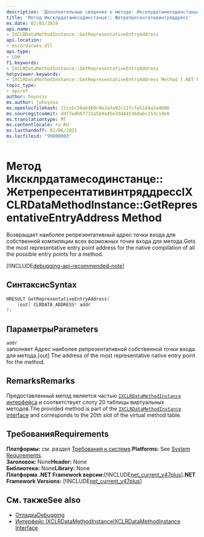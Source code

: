 ```yaml
---
description: 'Дополнительные сведения о методе: Иксклрдатамесодинстанце:: Жетрепресентативинтряддресс'
title: 'Метод Иксклрдатамесодинстанце:: Жетрепресентативинтряддресс'
ms.date: 02/01/2019
api.name:
- IXCLRDataMethodInstance::GetRepresentativeEntryAddress
api.location:
- mscordacwks.dll
api.type:
- COM
f1.keywords:
- IXCLRDataMethodInstance::GetRepresentativeEntryAddress
helpviewer.keywords:
- IXCLRDataMethodInstance::GetRepresentativeEntryAddress Method [.NET Framework debugging]
topic_type:
- apiref
author: hoyosjs
ms.author: juhoyosa
ms.openlocfilehash: 21cc6c50ab460c0e3a3a92c11fcfe51d4a2a4606
ms.sourcegitcommit: ddf7edb67715a5b9a45e3dd44536dabc153c1de0
ms.translationtype: MT
ms.contentlocale: ru-RU
ms.lasthandoff: 02/06/2021
ms.locfileid: "99800803"
---
```

# <a name="ixclrdatamethodinstancegetrepresentativeentryaddress-method"></a><span data-ttu-id="27f2e-103">Метод Иксклрдатамесодинстанце:: Жетрепресентативинтряддресс</span><span class="sxs-lookup"><span data-stu-id="27f2e-103">IXCLRDataMethodInstance::GetRepresentativeEntryAddress Method</span></span>

<span data-ttu-id="27f2e-104">Возвращает наиболее репрезентативный адрес точки входа для собственной компиляции всех возможных точек входа для метода.</span><span class="sxs-lookup"><span data-stu-id="27f2e-104">Gets the most representative entry point address for the native compilation of all the possible entry points for a method.</span></span>

[!INCLUDE[debugging-api-recommended-note](../../../../includes/debugging-api-recommended-note.md)]

## <a name="syntax"></a><span data-ttu-id="27f2e-105">Синтаксис</span><span class="sxs-lookup"><span data-stu-id="27f2e-105">Syntax</span></span>

```cpp
HRESULT GetRepresentativeEntryAddress(
    [out] CLRDATA_ADDRESS* addr
);
```

## <a name="parameters"></a><span data-ttu-id="27f2e-106">Параметры</span><span class="sxs-lookup"><span data-stu-id="27f2e-106">Parameters</span></span>

`addr`\
<span data-ttu-id="27f2e-107">заполняет Адрес наиболее репрезентативной собственной точки входа для метода.</span><span class="sxs-lookup"><span data-stu-id="27f2e-107">[out] The address of the most representative native entry point for the method.</span></span>

## <a name="remarks"></a><span data-ttu-id="27f2e-108">Remarks</span><span class="sxs-lookup"><span data-stu-id="27f2e-108">Remarks</span></span>

<span data-ttu-id="27f2e-109">Предоставленный метод является частью [ `IXCLRDataMethodInstance` интерфейса](ixclrdatamethodinstance-interface.md) и соответствует слоту 20 таблицы виртуальных методов.</span><span class="sxs-lookup"><span data-stu-id="27f2e-109">The provided method is part of the [`IXCLRDataMethodInstance` interface](ixclrdatamethodinstance-interface.md) and corresponds to the 20th slot of the virtual method table.</span></span>

## <a name="requirements"></a><span data-ttu-id="27f2e-110">Требования</span><span class="sxs-lookup"><span data-stu-id="27f2e-110">Requirements</span></span>

<span data-ttu-id="27f2e-111">**Платформы:** см. раздел [Требования к системе](../../get-started/system-requirements.md).</span><span class="sxs-lookup"><span data-stu-id="27f2e-111">**Platforms:** See [System Requirements](../../get-started/system-requirements.md).</span></span>  
<span data-ttu-id="27f2e-112">**Заголовок:** None</span><span class="sxs-lookup"><span data-stu-id="27f2e-112">**Header:** None</span></span>  
<span data-ttu-id="27f2e-113">**Библиотека:** None</span><span class="sxs-lookup"><span data-stu-id="27f2e-113">**Library:** None</span></span>  
<span data-ttu-id="27f2e-114">**Платформа .NET Framework версии:**[!INCLUDE[net_current_v47plus](../../../../includes/net-current-v47plus.md)]</span><span class="sxs-lookup"><span data-stu-id="27f2e-114">**.NET Framework Versions:** [!INCLUDE[net_current_v47plus](../../../../includes/net-current-v47plus.md)]</span></span>  

## <a name="see-also"></a><span data-ttu-id="27f2e-115">См. также</span><span class="sxs-lookup"><span data-stu-id="27f2e-115">See also</span></span>

- [<span data-ttu-id="27f2e-116">Отладка</span><span class="sxs-lookup"><span data-stu-id="27f2e-116">Debugging</span></span>](index.md)
- [<span data-ttu-id="27f2e-117">Интерфейс IXCLRDataMethodInstance</span><span class="sxs-lookup"><span data-stu-id="27f2e-117">IXCLRDataMethodInstance Interface</span></span>](ixclrdatamethodinstance-interface.md)
